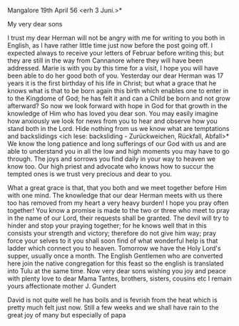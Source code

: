  Mangalore 19th April 56
 <erh 3 Juni.>*

My very dear sons

I trust my dear Herman will not be angry with me for writing to you both in English, as I have rather little time just now before the post going off. I expected always to receive your letters of Februar before writing this; but they are still in the way from Cannanore where they will have been addressed. Marie is with you by this time for a visit, I hope you will have been able to do her good both of you. Yesterday our dear Herman was 17 years it is the first birthday of his life in Christ; but what a grace that he knows what is that to be born again this birth which enables one to enter in to the Kingdome of God; he has felt it and can a Child be born and not grow afterward? So now we look forward with hope in God for that growth in the knowledge of Him who has loved you dear son. You may easily imagine how anxiously we look for news from you to hear and observe how you stand both in the Lord. Hide nothing from us we know what are temptations and backslidings <ich lese: backsliding - Zurückweichen, Rückfall, Abfall>* We know the long patience and long sufferings of our God with us and are able to understand you in all the low and high moments you may have to go through. The joys and sorrows you find daily in your way to heaven we know too. Our high priest and advocate who knows how to succur the tempted ones is we trust very precious and dear to you.

What a great grace is that, that you both and we meet together before Him with one mind. The knowledge that our dear Herman meets with us there too has removed from my heart a very heavy burden! I hope you pray often together! You know a promise is made to the two or three who meet to pray in the name of our Lord, their requests shall be granted. The devil will try to hinder and stop your praying together; for he knows well that in this consists your strength and victory; therefore do not give him way; pray force your selves to it you shall soon find of what wonderful help is that ladder which connect you to heaven. Tomorrow we have the Holy Lord's supper, usually once a month. The English Gentlemen who are converted here join the native congregation for this feast so the english is translated into Tulu at the same time. Now very dear sons wishing you joy and peace with plenty love to dear Mama Tantes, brothers, sisters, cousins etc I remain
 yours affectionate mother
 J. Gundert

David is not quite well he has boils and is fevrish from the heat which is pretty much felt just now. Still a few weeks and we shall have rain to the great joy of many but especially of papa

